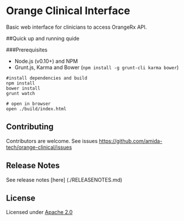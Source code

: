Orange Clinical Interface
=========

Basic web interface for clinicians to access OrangeRx API.

##Quick up and running quide

###Prerequisites

- Node.js (v0.10+) and NPM
- Grunt.js, Karma and Bower (`npm install -g grunt-cli karma bower`)

```
#install dependencies and build
npm install
bower install
grunt watch

# open in browser
open ./build/index.html
```


## Contributing

Contributors are welcome. See issues https://github.com/amida-tech/orange-clinical/issues

## Release Notes

See release notes [here] (./RELEASENOTES.md)

## License

Licensed under [Apache 2.0](./LICENSE)
